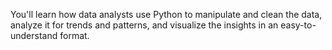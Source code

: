 You'll learn how data analysts use Python to manipulate and clean the data, analyze it for trends and patterns, and visualize the insights in an easy-to-understand format.
